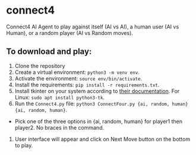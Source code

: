 # connect4
Connect4 AI Agent to play against itself (AI vs AI), a human user (AI vs Human), or a random player (AI vs Random moves).

## To download and play:
1. Clone the repository
1. Create a virtual environment: ``python3 -m venv env``.
1. Activate the environment: ``source env/bin/activate``.
1. Install the requirements: ``pip install -r requirements.txt``.
1. Install tkinter on your system according to [their documentation](https://tkdocs.com/tutorial/install.html). For Linux: ``sudo apt install python3-tk``.
1. Run the ``Connect4.py`` file: ``python3 ConnectFour.py {ai, random, human} {ai, random, human}``.
- Pick one of the three options in {ai, random, human} for player1 then player2. No braces in the command.
1. User interface will appear and click on Next Move button on the bottom to play.